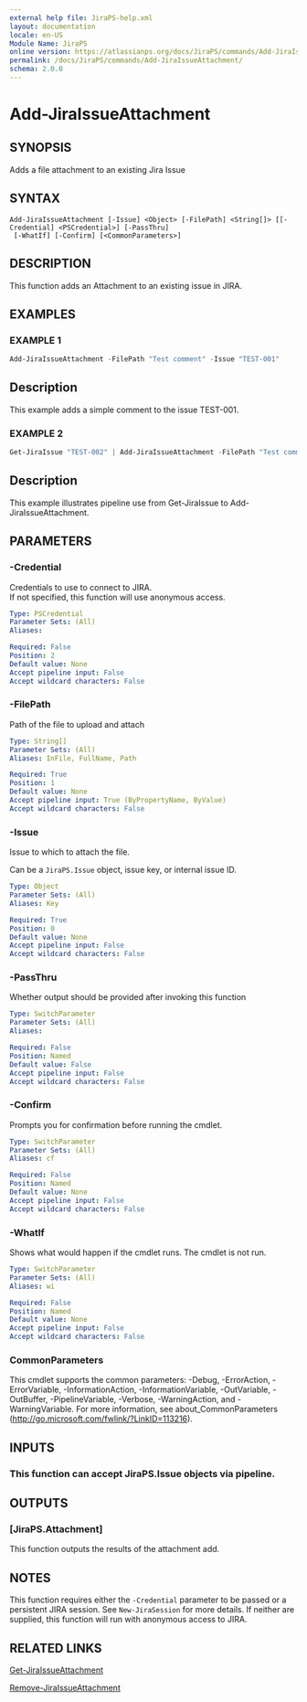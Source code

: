 ```yaml
---
external help file: JiraPS-help.xml
layout: documentation
locale: en-US
Module Name: JiraPS
online version: https://atlassianps.org/docs/JiraPS/commands/Add-JiraIssueAttachment/
permalink: /docs/JiraPS/commands/Add-JiraIssueAttachment/
schema: 2.0.0
---
```


# Add-JiraIssueAttachment

## SYNOPSIS

Adds a file attachment to an existing Jira Issue

## SYNTAX

```
Add-JiraIssueAttachment [-Issue] <Object> [-FilePath] <String[]> [[-Credential] <PSCredential>] [-PassThru]
 [-WhatIf] [-Confirm] [<CommonParameters>]
```

## DESCRIPTION

This function adds an Attachment to an existing issue in JIRA.

## EXAMPLES

### EXAMPLE 1

```powershell
Add-JiraIssueAttachment -FilePath "Test comment" -Issue "TEST-001"
```

Description  
 -----------  
This example adds a simple comment to the issue TEST-001.

### EXAMPLE 2

```powershell
Get-JiraIssue "TEST-002" | Add-JiraIssueAttachment -FilePath "Test comment from PowerShell"
```

Description  
 -----------  
This example illustrates pipeline use from Get-JiraIssue to Add-JiraIssueAttachment.

## PARAMETERS

### -Credential

Credentials to use to connect to JIRA.  
If not specified, this function will use anonymous access.

```yaml
Type: PSCredential
Parameter Sets: (All)
Aliases:

Required: False
Position: 2
Default value: None
Accept pipeline input: False
Accept wildcard characters: False
```

### -FilePath

Path of the file to upload and attach

```yaml
Type: String[]
Parameter Sets: (All)
Aliases: InFile, FullName, Path

Required: True
Position: 1
Default value: None
Accept pipeline input: True (ByPropertyName, ByValue)
Accept wildcard characters: False
```

### -Issue

Issue to which to attach the file.

Can be a `JiraPS.Issue` object, issue key, or internal issue ID.

```yaml
Type: Object
Parameter Sets: (All)
Aliases: Key

Required: True
Position: 0
Default value: None
Accept pipeline input: False
Accept wildcard characters: False
```

### -PassThru

Whether output should be provided after invoking this function

```yaml
Type: SwitchParameter
Parameter Sets: (All)
Aliases:

Required: False
Position: Named
Default value: False
Accept pipeline input: False
Accept wildcard characters: False
```

### -Confirm

Prompts you for confirmation before running the cmdlet.

```yaml
Type: SwitchParameter
Parameter Sets: (All)
Aliases: cf

Required: False
Position: Named
Default value: None
Accept pipeline input: False
Accept wildcard characters: False
```

### -WhatIf

Shows what would happen if the cmdlet runs.
The cmdlet is not run.

```yaml
Type: SwitchParameter
Parameter Sets: (All)
Aliases: wi

Required: False
Position: Named
Default value: None
Accept pipeline input: False
Accept wildcard characters: False
```

### CommonParameters
This cmdlet supports the common parameters: -Debug, -ErrorAction, -ErrorVariable, -InformationAction, -InformationVariable, -OutVariable, -OutBuffer, -PipelineVariable, -Verbose, -WarningAction, and -WarningVariable. For more information, see about_CommonParameters (http://go.microsoft.com/fwlink/?LinkID=113216).

## INPUTS

### This function can accept JiraPS.Issue objects via pipeline.

## OUTPUTS

### [JiraPS.Attachment]

This function outputs the results of the attachment add.

## NOTES

This function requires either the `-Credential` parameter to be passed or a persistent JIRA session.
See `New-JiraSession` for more details.
If neither are supplied, this function will run with anonymous access to JIRA.

## RELATED LINKS

[Get-JiraIssueAttachment](../Get-JiraIssueAttachment/)

[Remove-JiraIssueAttachment](../Remove-JiraIssueAttachment/)
